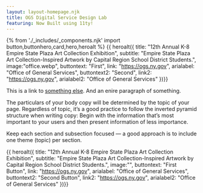 ```yaml
---
layout: layout-homepage.njk
title: OGS Digital Service Design Lab
featuring: Now Built using 11ty!
---
```

{% from './_includes/_components.njk' import button,buttonhero,card,hero,heroalt %} 
{{ heroalt({ 
    title: "12th Annual K-8 Empire State Plaza Art Collection Exhibition",
    subtitle: "Empire State Plaza Art Collection-Inspired Artwork by Capital Region School District Students.",
    image:"office.webp",
    buttontext: "First",
    link: "https://ogs.ny.gov",
    arialabel: "Office of General Services",
    buttontext2: "Second",
    link2: "https://ogs.ny.gov",
    arialabel2: "Office of General Services"
})}}




This is a link to [something else](https://ogs.ny.gov). And an enire paragraph of something. 


The particulars of your body copy will be determined by the topic of your page. Regardless of topic, it’s a good practice to follow the inverted pyramid structure when writing copy: Begin with the information that’s most important to your users and then present information of less importance.


Keep each section and subsection focused — a good approach is to include one theme (topic) per section.

{{ heroalt({ 
    title: "12th Annual K-8 Empire State Plaza Art Collection Exhibition",
    subtitle: "Empire State Plaza Art Collection-Inspired Artwork by Capital Region School District Students.",
    image:"",
    buttontext: "First Button",
    link: "https://ogs.ny.gov",
    arialabel: "Office of General Services",
    buttontext2: "Second Button",
    link2: "https://ogs.ny.gov",
    arialabel2: "Office of General Services"
})}}